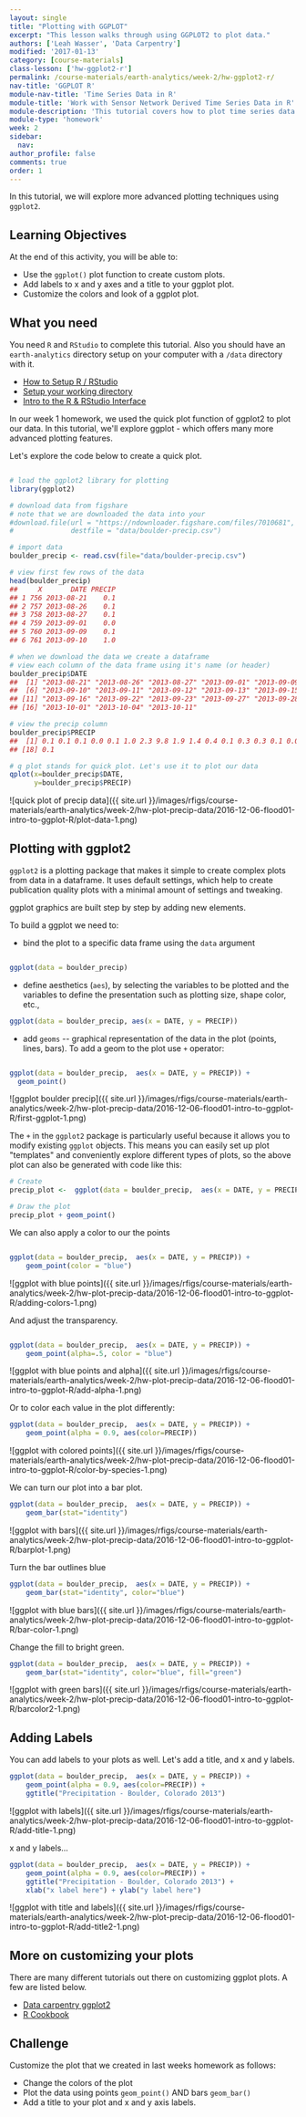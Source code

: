 ```yaml
---
layout: single
title: "Plotting with GGPLOT"
excerpt: "This lesson walks through using GGPLOT2 to plot data."
authors: ['Leah Wasser', 'Data Carpentry']
modified: '2017-01-13'
category: [course-materials]
class-lesson: ['hw-ggplot2-r']
permalink: /course-materials/earth-analytics/week-2/hw-ggplot2-r/
nav-title: 'GGPLOT R'
module-nav-title: 'Time Series Data in R'
module-title: 'Work with Sensor Network Derived Time Series Data in R'
module-description: 'This tutorial covers how to plot time series data in R using ggplot2. It also covers converting data stored in data/time format into an R date time class.'
module-type: 'homework'
week: 2
sidebar:
  nav:
author_profile: false
comments: true
order: 1
---
```


In this tutorial, we will explore more advanced plotting techniques using `ggplot2`.

<div class='notice--success' markdown="1">

## <i class="fa fa-graduation-cap" aria-hidden="true"></i> Learning Objectives
At the end of this activity, you will be able to:

* Use the `ggplot()` plot function to create custom plots.
* Add labels to x and y axes and a title to your ggplot plot.
* Customize the colors and look of a ggplot plot.

## <i class="fa fa-check-square-o fa-2" aria-hidden="true"></i> What you need

You need `R` and `RStudio` to complete this tutorial. Also you should have
an `earth-analytics` directory setup on your computer with a `/data`
directory with it.

* [How to Setup R / RStudio](/course-materials/earth-analytics/week-1/setup-r-rstudio/)
* [Setup your working directory](/course-materials/earth-analytics/week-1/setup-working-directory/)
* [Intro to the R & RStudio Interface](/course-materials/earth-analytics/week-1/intro-to-r-and-rstudio)

</div>


In our week 1 homework, we used the quick plot function of ggplot2 to plot our data.
In this tutorial, we'll explore ggplot - which offers many more advanced plotting
features.

Let's explore the code below to create a quick plot.


```r

# load the ggplot2 library for plotting
library(ggplot2)

# download data from figshare
# note that we are downloaded the data into your
#download.file(url = "https://ndownloader.figshare.com/files/7010681",
#              destfile = "data/boulder-precip.csv")

# import data
boulder_precip <- read.csv(file="data/boulder-precip.csv")

# view first few rows of the data
head(boulder_precip)
##     X       DATE PRECIP
## 1 756 2013-08-21    0.1
## 2 757 2013-08-26    0.1
## 3 758 2013-08-27    0.1
## 4 759 2013-09-01    0.0
## 5 760 2013-09-09    0.1
## 6 761 2013-09-10    1.0

# when we download the data we create a dataframe
# view each column of the data frame using it's name (or header)
boulder_precip$DATE
##  [1] "2013-08-21" "2013-08-26" "2013-08-27" "2013-09-01" "2013-09-09"
##  [6] "2013-09-10" "2013-09-11" "2013-09-12" "2013-09-13" "2013-09-15"
## [11] "2013-09-16" "2013-09-22" "2013-09-23" "2013-09-27" "2013-09-28"
## [16] "2013-10-01" "2013-10-04" "2013-10-11"

# view the precip column
boulder_precip$PRECIP
##  [1] 0.1 0.1 0.1 0.0 0.1 1.0 2.3 9.8 1.9 1.4 0.4 0.1 0.3 0.3 0.1 0.0 0.9
## [18] 0.1

# q plot stands for quick plot. Let's use it to plot our data
qplot(x=boulder_precip$DATE,
      y=boulder_precip$PRECIP)
```

![quick plot of precip data]({{ site.url }}/images/rfigs/course-materials/earth-analytics/week-2/hw-plot-precip-data/2016-12-06-flood01-intro-to-ggplot-R/plot-data-1.png)

## Plotting with ggplot2

`ggplot2` is a plotting package that makes it simple to create complex plots
from data in a dataframe. It uses default settings, which help to create
publication quality plots with a minimal amount of settings and tweaking.

ggplot graphics are built step by step by adding new elements.

To build a ggplot we need to:

- bind the plot to a specific data frame using the `data` argument


```r

ggplot(data = boulder_precip)

```

- define aesthetics (`aes`), by selecting the variables to be plotted and the variables to define the presentation
     such as plotting size, shape color, etc.,


```r
ggplot(data = boulder_precip, aes(x = DATE, y = PRECIP))
```

- add `geoms` -- graphical representation of the data in the plot (points,
     lines, bars). To add a geom to the plot use `+` operator:


```r

ggplot(data = boulder_precip,  aes(x = DATE, y = PRECIP)) +
  geom_point()
```

![ggplot boulder precip]({{ site.url }}/images/rfigs/course-materials/earth-analytics/week-2/hw-plot-precip-data/2016-12-06-flood01-intro-to-ggplot-R/first-ggplot-1.png)

The `+` in the `ggplot2` package is particularly useful because it allows you
to modify existing `ggplot` objects. This means you can easily set up plot
"templates" and conveniently explore different types of plots, so the above
plot can also be generated with code like this:


```r
# Create
precip_plot <-  ggplot(data = boulder_precip,  aes(x = DATE, y = PRECIP))

# Draw the plot
precip_plot + geom_point()

```




We can also apply a color to our the points


```r

ggplot(data = boulder_precip,  aes(x = DATE, y = PRECIP)) +
    geom_point(color = "blue")
```

![ggplot with blue points]({{ site.url }}/images/rfigs/course-materials/earth-analytics/week-2/hw-plot-precip-data/2016-12-06-flood01-intro-to-ggplot-R/adding-colors-1.png)

And adjust the transparency.


```r

ggplot(data = boulder_precip,  aes(x = DATE, y = PRECIP)) +
    geom_point(alpha=.5, color = "blue")
```

![ggplot with blue points and alpha]({{ site.url }}/images/rfigs/course-materials/earth-analytics/week-2/hw-plot-precip-data/2016-12-06-flood01-intro-to-ggplot-R/add-alpha-1.png)


Or to color each value in the plot differently:


```r
ggplot(data = boulder_precip,  aes(x = DATE, y = PRECIP)) +
    geom_point(alpha = 0.9, aes(color=PRECIP))
```

![ggplot with colored points]({{ site.url }}/images/rfigs/course-materials/earth-analytics/week-2/hw-plot-precip-data/2016-12-06-flood01-intro-to-ggplot-R/color-by-species-1.png)


We can turn our plot into a bar plot.


```r
ggplot(data = boulder_precip,  aes(x = DATE, y = PRECIP)) +
    geom_bar(stat="identity")
```

![ggplot with bars]({{ site.url }}/images/rfigs/course-materials/earth-analytics/week-2/hw-plot-precip-data/2016-12-06-flood01-intro-to-ggplot-R/barplot-1.png)

Turn the bar outlines blue


```r
ggplot(data = boulder_precip,  aes(x = DATE, y = PRECIP)) +
    geom_bar(stat="identity", color="blue")
```

![ggplot with blue bars]({{ site.url }}/images/rfigs/course-materials/earth-analytics/week-2/hw-plot-precip-data/2016-12-06-flood01-intro-to-ggplot-R/bar-color-1.png)

Change the fill to bright green.


```r
ggplot(data = boulder_precip,  aes(x = DATE, y = PRECIP)) +
    geom_bar(stat="identity", color="blue", fill="green")
```

![ggplot with green bars]({{ site.url }}/images/rfigs/course-materials/earth-analytics/week-2/hw-plot-precip-data/2016-12-06-flood01-intro-to-ggplot-R/barcolor2-1.png)


## Adding Labels

You can add labels to your plots as well. Let's add a title, and x and y labels.

```r
ggplot(data = boulder_precip,  aes(x = DATE, y = PRECIP)) +
    geom_point(alpha = 0.9, aes(color=PRECIP)) +
    ggtitle("Precipitation - Boulder, Colorado 2013")
```

![ggplot with labels]({{ site.url }}/images/rfigs/course-materials/earth-analytics/week-2/hw-plot-precip-data/2016-12-06-flood01-intro-to-ggplot-R/add-title-1.png)

x and y labels...



```r
ggplot(data = boulder_precip,  aes(x = DATE, y = PRECIP)) +
    geom_point(alpha = 0.9, aes(color=PRECIP)) +
    ggtitle("Precipitation - Boulder, Colorado 2013") +
    xlab("x label here") + ylab("y label here")
```

![ggplot with title and labels]({{ site.url }}/images/rfigs/course-materials/earth-analytics/week-2/hw-plot-precip-data/2016-12-06-flood01-intro-to-ggplot-R/add-title2-1.png)


## More on customizing your plots

There are many different tutorials out there on customizing ggplot plots. A
few are listed below.

* <a href="http://www.datacarpentry.org/R-ecology-lesson/05-visualization-ggplot2.html" target="_blank"> Data carpentry ggplot2 </a>
* <a href="http://www.cookbook-r.com/Graphs/" target="_blank">R Cookbook</a>

<div class="notice--warning" markdown="1">

## <i class="fa fa-pencil-square-o" aria-hidden="true"></i> Challenge

Customize the plot that we created in last weeks homework as follows:

* Change the colors of the plot
* Plot the data using points `geom_point()` AND bars `geom_bar()`
* Add a title to your plot and x and y axis labels.

</div>
